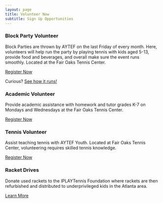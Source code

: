 ```yaml
---
layout: page
title: Volunteer Now
subtitle: Sign Up Opportunities
---
```




### Block Party Volunteer

Block Parties are thrown by AYTEF on the last Friday of every month. Here, volunteers will help run the party by playing tennis with kids aged 5-13, provide food and beverages, and overall make sure the event runs smoothly. Located at the Fair Oaks Tennis Center.

[Register Now](https://docs.google.com/forms/d/e/1FAIpQLSczDZR7XB4oskd4sfDKe6Uk-cPVH8dIDdNcKRVqHik3VXHPyA/viewform?usp=sf_link)

Curious? [See how it runs!](https://youtu.be/za21qnRK4Ok)

### Academic Volunteer

Provide academic assistance with homework and tutor grades K-7 on Mondays and Wednesdays at the Fair Oaks Tennis Center. 

[Register Now](https://docs.google.com/forms/d/e/1FAIpQLSfB9reHP78p1uWpjLiBHCgmf6olX7maQ-0oddsQKWNYfNsVzA/viewform?usp=sf_link)

### Tennis Volunteer

Assist teaching tennis with AYTEF Youth. Located at Fair Oaks Tennis Center, volunteering requires skilled tennis knowledge.

[Register Now](https://docs.google.com/forms/d/e/1FAIpQLScmPyuTCByhSeYzAdTnt5brXzTGx9ctrfszLlUtCJFoNDwZjA/viewform?usp=sf_link)

### Racket Drives

Donate used rackets to the IPLAYTennis Foundation where rackets are then refurbished and distributed to underprivileged kids in the Atlanta area. 

[Learn More](https://www.aytef.org/_files/ugd/697e0b_4759f9e2372d43ec96a2a6debbf5d081.pdf)

